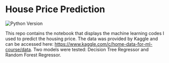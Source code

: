 # House Price Prediction
![Python Version](https://img.shields.io/badge/R-3.7.4-brightgreen)

This repo contains the notebook that displays the machine learning codes I used to predict the housing price. 
The data was provided by Kaggle and can be accessed here: https://www.kaggle.com/c/home-data-for-ml-course/data.
Two models were tested: Decision Tree Regressor and Random Forest Regressor.
